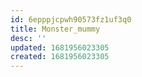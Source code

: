 ```yaml
---
id: 6epppjcpwh90573fz1uf3q0
title: Monster_mummy
desc: ''
updated: 1681956023305
created: 1681956023305
---
```


